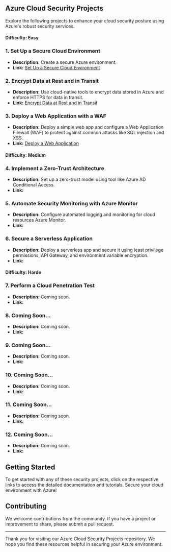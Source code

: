 ## Azure Cloud Security Projects

Explore the following projects to enhance your cloud security posture using Azure's robust security services.

#### Difficulty: Easy

### 1. **Set Up a Secure Cloud Environment**
- **Description:** Create a secure Azure environment.
- **Link:** [Set Up a Secure Cloud Environment](./Azure-Project_1.md)

### 2. **Encrypt Data at Rest and in Transit**
- **Description:** Use cloud-native tools to encrypt data stored in Azure and enforce HTTPS for data in transit.
- **Link:** [Encrypt Data at Rest and in Transit](./Azure-Project_2.md)

### 3. **Deploy a Web Application with a WAF**
- **Description:** Deploy a simple web app and configure a Web Application Firewall (WAF) to protect against common attacks like SQL injection and XSS.
- **Link:** [Deploy a Web Application](./Azure-Project_3.md)

#### Difficulty: Medium

### 4. **Implement a Zero-Trust Architecture**
- **Description:** Set up a zero-trust model using tool like Azure AD Conditional Access.
- **Link:** []()

### 5. **Automate Security Monitoring with Azure Monitor**
- **Description:** Configure automated logging and monitoring for cloud resources Azure Monitor.
- **Link:** []()

### 6. **Secure a Serverless Application**
- **Description:** Deploy a serverless app and secure it using least privilege permissions, API Gateway, and environment variable encryption.
- **Link:** []()

#### Difficulty: Harde

### 7. **Perform a Cloud Penetration Test**
- **Description:** Coming soon.
- **Link:** []()

### 8. **Coming Soon...**
- **Description:** Coming soon.
- **Link:** []()

### 9. **Coming Soon...**
- **Description:** Coming soon.
- **Link:** []()

### 10. **Coming Soon...**
- **Description:** Coming soon.
- **Link:** []()

### 11. **Coming Soon...**
- **Description:** Coming soon.
- **Link:** []()

### 12. **Coming Soon...**
- **Description:** Coming soon.
- **Link:** []()

## Getting Started

To get started with any of these security projects, click on the respective links to access the detailed documentation and tutorials. Secure your cloud environment with Azure!

## Contributing

We welcome contributions from the community. If you have a project or improvement to share, please submit a pull request.

---

Thank you for visiting our Azure Cloud Security Projects repository. We hope you find these resources helpful in securing your Azure environment.